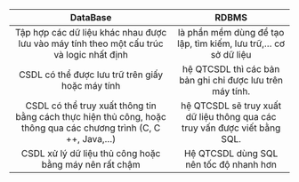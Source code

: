 |       DataBase       |      RDBMS        |
| :------------:|:-------------:|
|Tập hợp các dữ liệu khác nhau được lưu vào máy tính theo một cấu trúc và logic nhất định|là phần mềm dùng để tạo lập, tìm kiếm, lưu trữ,… cơ sở dữ liệu|
|CSDL có thể được lưu trữ trên giấy hoặc máy tính|hệ QTCSDL thì các bản bản ghi chỉ được lưu trên máy tính.|
|CSDL có thể truy xuất thông tin bằng cách thực hiện thủ công, hoặc thông qua các chương trình (C, C ++, Java,…)|hệ QTCSDL sẽ truy xuất dữ liệu thông qua các truy vấn được viết bằng SQL.|
|CSDL xử lý dữ liệu thủ công hoặc bằng máy nên rất chậm|Hệ QTCSDL dùng SQL nên tốc độ nhanh hơn|
